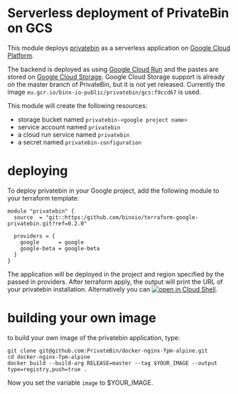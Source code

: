Serverless deployment of PrivateBin on GCS
==========================================
This module deploys [privatebin](https://privatebin.org) as a serverless application on [Google Cloud Platform](https://cloud.google.com).

The backend is deployed as using [Google Cloud Run](https://cloud.google.com/run) and the pastes are stored on [Google Cloud Storage](https://cloud.google.com/storage). Google Cloud Storage support is already on the master branch of PrivateBin, but it is not yet released. Currently the image `eu.gcr.io/binx-io-public/privatebin/gcs:f9ccd67` is used.

This module will create the following resources:

- storage bucket named `privatebin-<google project name>`
- service account named `privatebin`
- a cloud run service named `privatebin`
- a secret named `privatebin-configuration`

deploying
=========
To deploy privatebin in your Google project, add the following module to your terraform template:

```hcl
module "privatebin" {
  source  = "git::https:/github.com/binxio/terraform-google-privatebin.git?ref=0.2.0"

  providers = {
    google      = google
    google-beta = google-beta
  }
}
```
The application will be deployed in the project and region specified by the passed in providers.
After terraform apply, the output will print the URL of your privatebin installation.  Alternatively you can [![open in Cloud Shell](https://gstatic.com/cloudssh/images/open-btn.png)](https://console.cloud.google.com/cloudshell/open?cloudshell_git_repo=https://github.com/binxio/terraform-google-privatebin.git&cloudshell_git_branch=main&cloudshell_working_dir=examples/using_defaults&open_in_editor=main.tf&cloudshell_tutorial=tutorial.md).

building your own image
======================
to build your own image of the privatebin application, type:

```
git clone git@github.com:PrivateBin/docker-nginx-fpm-alpine.git
cd docker-nginx-fpm-alpine
docker build --build-arg RELEASE=master --tag $YOUR_IMAGE --output type=registry,push=true .
```
Now you set the variable `image` to $YOUR_IMAGE.

